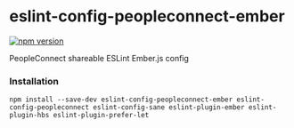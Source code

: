 # eslint-config-peopleconnect-ember

[![npm version](https://badge.fury.io/js/eslint-config-peopleconnect-ember.svg)](https://badge.fury.io/js/eslint-config-peopleconnect-ember)

PeopleConnect shareable ESLint Ember.js config

### Installation

```
npm install --save-dev eslint-config-peopleconnect-ember eslint-config-peopleconnect eslint-config-sane eslint-plugin-ember eslint-plugin-hbs eslint-plugin-prefer-let
```
